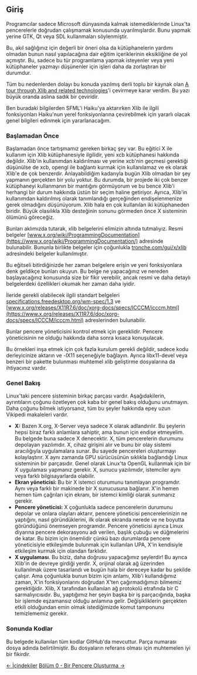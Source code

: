 ## Giriş

Programcılar sadece Microsoft dünyasında kalmak istemediklerinde Linux'ta pencerelerle doğrudan çalışmamak konusunda uyarılmışlardır. Bunu yapmak yerine GTK, Qt veya SDL kullanmaları söylenmiştir.

Bu, akıl sağlığınız için değerli bir öneri olsa da kütüphanelerin yardımı olmadan bunun nasıl yapılacağına dair eğitim içeriklerinin eksikliğine de yol açmıştır. Bu, sadece bu tür programlama yapmak isteyenler veya yeni kütüphaneler yazmayı düşünenler için işleri daha da zorlaştıran bir durumdur.

Tüm bu nedenlerden dolayı bu konuda yazılmış derli toplu bir kaynak olan [A tour through Xlib and related technologies](https://handmade.network/wiki/2834-tutorial_a_tour_through_xlib_and_related_technologies)'i çevirmeye karar verdim. Bu yazı büyük oranda aslına sadık bir çeviridir.

Ben buradaki bilgilerden SFML'i Haiku'ya aktarırken Xlib ile ilgili fonksiyonları Haiku'nun yerel fonksiyonlarına çevirebilmek için yararlı olacak genel bilgileri edinmek için yararlanacağım.


### Başlamadan Önce

Başlamadan önce tartışmamız gereken birkaç şey var. Bu eğitici X ile kullanım için Xlib kütüphanesiyle ilgilidir, yeni xcb kütüphanesi hakkında değildir. Xlib'in kullanımdan kaldırılması ve yerine xcb'nin geçmesi gerektiği düşünülse de xcb, opengl ile bağlantı kurmak için kullanılamaz ve ek olarak Xlib'e de çok benzerdir. Anlayabildiğim kadarıyla bugün Xlib olmadan bir şey yapmanın gerçekten bir yolu yoktur. Bu durumda, bir projede iki çok benzer kütüphaneyi kullanmanın bir mantığını görmüyorum ve bu bence Xlib'i herhangi bir durum hakkında üstün bir seçim haline getiriyor. Ayrıca, Xlib'in kullanımdan kaldırılmış olarak tanımlandığı gerçeğinden endişelenmenize gerek olmadığını düşünüyorum. Xlib hala en çok kullanılan iki kütüphaneden biridir. Büyük olasılıkla Xlib desteğinin sonunu görmeden önce X sisteminin ölümünü göreceğiz.

Bunları aklımızda tutarak, xlib belgelerini elimizin altında tutmalıyız. Resmi belgeler [www.x.org/wiki/ProgrammingDocumentation](https://www.x.org/wiki/ProgrammingDocumentation/) adresinde bulunabilir. Bununla birlikte belgeler için çoğunlukla [tronche.com/gui/x/xlib](https://tronche.com/gui/x/xlib/) adresindeki belgeler kullanılmıştır.

Bu eğitseli bitirdiğinizde her zaman belgelere erişin ve yeni fonksiyonlara denk geldikçe bunları okuyun. Bu belge ne yapacağınız ve nereden başlayacağınız konusunda size bir fikir verebilir, ancak resmi ve daha detaylı belgelerdeki özellikleri okumak her zaman daha iyidir.

İleride gerekli olabilecek ilgili standart belgeleri [specifications.freedesktop.org/wm-spec/1.3](https://specifications.freedesktop.org/wm-spec/1.3/) ve [www.x.org/releases/X11R7.6/doc/xorg-docs/specs/ICCCM/icccm.html](https://www.x.org/releases/X11R7.6/doc/xorg-docs/specs/ICCCM/icccm.html) adreslerinden bulunabilir.

Bunlar pencere yöneticisini kontrol etmek için gereklidir. Pencere yöneticisinin ne olduğu hakkında daha sonra kısaca konuşulacak.

Bu örnekleri inşa etmek için çok fazla kurulum gerekli değildir, sadece kodu derleyicinize aktarın ve -lX11 seçeneğiyle bağlayın. Ayrıca libx11-devel veya benzeri bir pakette bulunması muhtemel xlib geliştirme dosyalarına da ihtiyacınız vardır.


### Genel Bakış

Linux'taki pencere sisteminin birkaç parçası vardır. Aşağıdakilerin, ayrıntıların çoğunu özetleyen çok kaba bir genel bakış olduğunu unutmayın. Daha çoğunu bilmek istiyorsanız, tüm bu şeyler hakkında epey uzun Vikipedi makaleleri vardır.

- **X:** Bazen X.org, X-Server veya sadece X olarak adlandırılır. Bu şeylerin hepsi biraz farklı anlamlara sahiptir, ama bunun için endişe etmeyelim. Bu belgede buna sadece X denecektir. X, tüm pencerelerin durumunu depolayan yazılımdır. X, cihaz girişini alır ve bunu bir olay sistemi aracılığıyla uygulamalara sunar. Bu sayede pencereleri oluşturmayı kolaylaştırır. X aynı zamanda GPU sürücüsünün sıklıkla bağlandığı Linux sisteminin bir parçasıdır. Genel olarak Linux'ta OpenGL kullanmak için bir X uygulaması yapmanız gerekir. X, sunucu yazılımıdır, istemciler aynı veya farklı bilgisayarlarda olabilir.
- **Ekran yöneticisi:** Bu bir X istemci oturumunu tanımlayan programdır. Aynı veya farklı bir makinede bir X sunucusuna bağlanır. X'in hemen hemen tüm çağrıları için ekranı, bir istemci kimliği olarak sunmanız gerekir.
- **Pencere yöneticisi:** X çoğunlukla sadece pencerelerin durumunu depolar ve onlara olayları aktarır, pencere yöneticisi pencerelerinizin ne yaptığını, nasıl göründüklerini, ilk olarak ekranda nerede ve ne boyutta göründüğünü önemseyen programdır. Pencere yöneticisi ayrıca Linux diyarına pencere dekorasyonu adı verilen, başlık çubuğu ve düğmelerini de katar. Bu bizim için önemlidir çünkü bazı durumlarda pencere yöneticisiyle etkileşimde bulunmak için kullanılan UPA, X'in kendisiyle etkileşim kurmak için olandan farklıdır.
- **X uygulaması**. Bu biziz, daha doğrusu yapacağımız şeylerdir! Bu ayrıca Xlib'in de devreye girdiği yerdir. X, orijinal olarak ağ üzerinden kullanılmak üzere tasarlandı ve bugün hala bir dereceye kadar bu şekilde çalışır. Ama çoğunlukla bunun bizim için anlamı, Xlib'i kullandığımız zaman, X'in fonksiyonlarını doğrudan X'ten çağırmadığımızı bilmemiz gerektiğidir. Xlib, X tarafından kullanılan ağ protokolü etrafında bir C sarmalıyıcısıdır. Bu, yaptığımız her şeyin başka bir iş parçacığında, başka bir işlemde eşzamansız olduğu anlamına gelir. Değişikliklerin gerçekten etkili olduğundan emin olmak istediğimizde komut tamponunu temizlememiz gerekir.


### Sonunda Kodlar

Bu belgede kullanılan tüm kodlar GitHub'da mevcuttur. Parça numarası dosya adında belirtilmiştir. Bu dosyaların referans olması için muhtemelen iyi bir fikirdir.

[<- İçindekiler](../README.md) [Bölüm 0 - Bir Pencere Oluşturma ->](../bir-pencere-olusturma/README.md)
